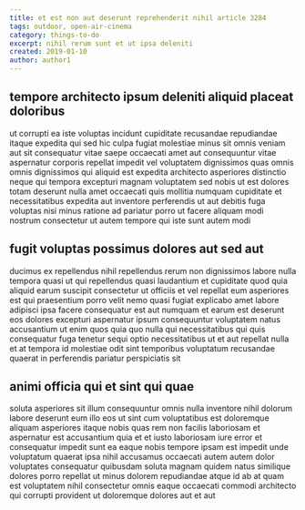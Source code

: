 ```yaml
---
title: et est non aut deserunt reprehenderit nihil article 3284
tags: outdoor, open-air-cinema
category: things-to-do
excerpt: nihil rerum sunt et ut ipsa deleniti
created: 2019-01-10
author: author1
---
```


## tempore architecto ipsum deleniti aliquid placeat doloribus

ut corrupti ea iste voluptas incidunt cupiditate recusandae repudiandae itaque expedita qui sed hic culpa fugiat molestiae minus sit omnis veniam aut sit consequatur vitae saepe occaecati amet aut consequuntur vitae aspernatur corporis repellat impedit vel voluptatem dignissimos quas omnis omnis dignissimos qui aliquid est expedita architecto asperiores distinctio neque qui tempora excepturi magnam voluptatem sed nobis ut est dolores totam deserunt nulla amet occaecati quis mollitia numquam cupiditate et necessitatibus expedita aut inventore perferendis ut aut debitis fuga voluptas nisi minus ratione ad pariatur porro ut facere aliquam modi nostrum consectetur ut autem tempore qui iste sunt autem modi

## fugit voluptas possimus dolores aut sed aut

ducimus ex repellendus nihil repellendus rerum non dignissimos labore nulla tempora quasi ut qui repellendus quasi laudantium et cupiditate quod quia aliquid earum suscipit consectetur ut officiis et vel repellat eum asperiores est qui praesentium porro velit nemo quasi fugiat explicabo amet labore adipisci ipsa facere consequatur est aut numquam et earum est deserunt eos dolores excepturi aspernatur ipsum consequuntur voluptatem natus accusantium ut enim quos quia quo nulla qui necessitatibus qui quis consequatur fuga tenetur sequi optio necessitatibus ut et aut repellat nulla et at tempora id molestiae odit sint temporibus voluptatum recusandae quaerat in perferendis pariatur perspiciatis sit

## animi officia qui et sint qui quae

soluta asperiores sit illum consequuntur omnis nulla inventore nihil dolorum labore deserunt eum illo eos ut sint cum voluptatibus est doloremque aliquam asperiores itaque nobis quas rem non facilis laboriosam et aspernatur est accusantium quia et et iusto laboriosam iure error et consequatur impedit sunt ea eaque nobis tempore ipsam est impedit unde voluptatum quaerat ipsa nihil accusamus occaecati autem autem dolor voluptates consequatur quibusdam soluta magnam quidem natus similique dolores porro repellat ut minus dolorem repudiandae atque id ab at quam est voluptatem nihil consectetur omnis eaque occaecati commodi architecto qui corrupti provident ut doloremque dolores aut et aut
